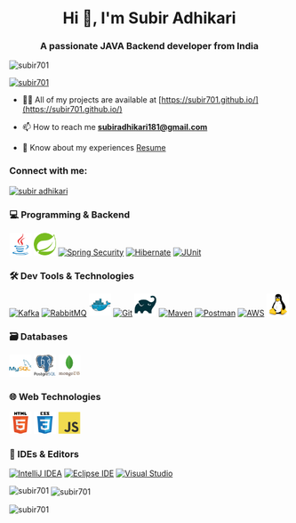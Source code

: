 <h1 align="center">Hi 👋, I'm Subir Adhikari</h1>
<h3 align="center">A passionate JAVA Backend developer from India</h3>

<p align="left"> <img src="https://komarev.com/ghpvc/?username=subir701&label=Profile%20views&color=0e75b6&style=flat" alt="subir701" /> </p>

<p align="left"> <a href="https://github.com/ryo-ma/github-profile-trophy"><img src="https://github-profile-trophy.vercel.app/?username=subir701" alt="subir701" /></a> </p>

- 👨‍💻 All of my projects are available at [https://subir701.github.io/](https://subir701.github.io/)

- 📫 How to reach me **subiradhikari181@gmail.com**

- 📄 Know about my experiences [Resume](https://drive.google.com/file/d/15s3_7CQmmxGgbzc--9IOrQ-NQj93L70B/view?usp=sharing)

<h3 align="left">Connect with me:</h3>
<p align="left">
<a href="https://www.linkedin.com/in/subir-adhikari-82255225b/" target="blank"><img align="center" src="https://raw.githubusercontent.com/rahuldkjain/github-profile-readme-generator/master/src/images/icons/Social/linked-in-alt.svg" alt="subir adhikari" height="30" width="40" /></a>
</p>

<h3 align="left">💻 Programming & Backend</h3>
<p align="left">
  <a href="https://www.java.com" target="_blank"><img src="https://raw.githubusercontent.com/devicons/devicon/master/icons/java/java-original.svg" alt="Java" width="40" height="40"/></a>
  <a href="https://spring.io/projects/spring-boot" target="_blank"><img src="https://raw.githubusercontent.com/devicons/devicon/master/icons/spring/spring-original.svg" alt="Spring Boot" width="40" height="40"/></a>
  <a href="https://spring.io/projects/spring-security" target="_blank"><img src="https://cdn.jsdelivr.net/gh/devicons/devicon/icons/spring/spring-original.svg" alt="Spring Security" width="40" height="40"/></a>
  <a href="https://hibernate.org/" target="_blank"><img src="https://upload.wikimedia.org/wikipedia/commons/2/22/Hibernate_logo_a.png" alt="Hibernate" width="40" height="40"/></a>
  <a href="https://junit.org/junit5/" target="_blank"><img src="https://upload.wikimedia.org/wikipedia/commons/5/50/JUnit_5_Banner.png" alt="JUnit" width="40" height="40"/></a>
</p>

<h3 align="left">🛠️ Dev Tools & Technologies</h3>
<p align="left">
  <a href="https://kafka.apache.org/" target="_blank"><img src="https://cdn.worldvectorlogo.com/logos/apache-kafka.svg" alt="Kafka" width="40" height="40"/></a>
  <a href="https://www.rabbitmq.com/" target="_blank"><img src="https://upload.wikimedia.org/wikipedia/commons/7/71/RabbitMQ_logo.svg" alt="RabbitMQ" width="40" height="40"/></a>
  <a href="https://www.docker.com/" target="_blank"><img src="https://raw.githubusercontent.com/devicons/devicon/master/icons/docker/docker-original.svg" alt="Docker" width="40" height="40"/></a>
  <a href="https://git-scm.com/" target="_blank"><img src="https://www.vectorlogo.zone/logos/git-scm/git-scm-icon.svg" alt="Git" width="40" height="40"/></a>
  <a href="https://gradle.org/" target="_blank"><img src="https://raw.githubusercontent.com/devicons/devicon/master/icons/gradle/gradle-plain.svg" alt="Gradle" width="40" height="40"/></a>
  <a href="https://maven.apache.org/" target="_blank"><img src="https://seeklogo.com/images/A/apache-maven-logo-99411001B3-seeklogo.com.png" alt="Maven" width="40" height="40"/></a>
  <a href="https://www.postman.com/" target="_blank"><img src="https://www.vectorlogo.zone/logos/getpostman/getpostman-icon.svg" alt="Postman" width="40" height="40"/></a>
  <a href="https://aws.amazon.com/" target="_blank"><img src="https://www.vectorlogo.zone/logos/amazon_aws/amazon_aws-icon.svg" alt="AWS" width="40" height="40"/></a>
  <a href="https://www.linux.org/" target="_blank"><img src="https://raw.githubusercontent.com/devicons/devicon/master/icons/linux/linux-original.svg" alt="Linux" width="40" height="40"/></a>
</p>

<h3 align="left">🗃️ Databases</h3>
<p align="left">
  <a href="https://www.mysql.com/" target="_blank"><img src="https://raw.githubusercontent.com/devicons/devicon/master/icons/mysql/mysql-original-wordmark.svg" alt="MySQL" width="40" height="40"/></a>
  <a href="https://www.postgresql.org/" target="_blank"><img src="https://raw.githubusercontent.com/devicons/devicon/master/icons/postgresql/postgresql-original-wordmark.svg" alt="PostgreSQL" width="40" height="40"/></a>
  <a href="https://www.mongodb.com/" target="_blank"><img src="https://raw.githubusercontent.com/devicons/devicon/master/icons/mongodb/mongodb-original-wordmark.svg" alt="MongoDB" width="40" height="40"/></a>
</p>

<h3 align="left">🌐 Web Technologies</h3>
<p align="left">
  <a href="https://developer.mozilla.org/en-US/docs/Web/HTML" target="_blank"><img src="https://raw.githubusercontent.com/devicons/devicon/master/icons/html5/html5-original-wordmark.svg" alt="HTML5" width="40" height="40"/></a>
  <a href="https://developer.mozilla.org/en-US/docs/Web/CSS" target="_blank"><img src="https://raw.githubusercontent.com/devicons/devicon/master/icons/css3/css3-original-wordmark.svg" alt="CSS3" width="40" height="40"/></a>
  <a href="https://developer.mozilla.org/en-US/docs/Web/JavaScript" target="_blank"><img src="https://raw.githubusercontent.com/devicons/devicon/master/icons/javascript/javascript-original.svg" alt="JavaScript" width="40" height="40"/></a>
</p>

<h3 align="left">🧰 IDEs & Editors</h3>
<p align="left">
  <a href="https://www.jetbrains.com/idea/" target="_blank"><img src="https://resources.jetbrains.com/storage/products/company/brand/logos/IntelliJ_IDEA_icon.png" alt="IntelliJ IDEA" width="40" height="40"/></a>
  <a href="https://www.eclipse.org/" target="_blank"><img src="https://upload.wikimedia.org/wikipedia/commons/c/cf/Eclipse-SVG.svg" alt="Eclipse IDE" width="40" height="40"/></a>
  <a href="https://visualstudio.microsoft.com/" target="_blank"><img src="https://cdn.worldvectorlogo.com/logos/visual-studio-code-1.svg" alt="Visual Studio" width="40" height="40"/></a>
</p>

<p><img align="left" src="https://github-readme-stats.vercel.app/api/top-langs?username=subir701&show_icons=true&locale=en&layout=compact" alt="subir701" /></p>

<p>&nbsp;<img align="center" src="https://github-readme-stats.vercel.app/api?username=subir701&show_icons=true&locale=en" alt="subir701" /></p>

<p><img align="center" src="https://github-readme-streak-stats.herokuapp.com/?user=subir701&" alt="subir701" /></p>
